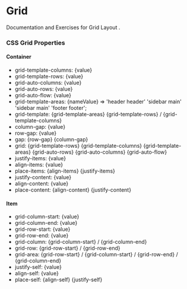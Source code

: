 # Grid
Documentation and Exercises for Grid Layout .

<h3>CSS Grid Properties</h3>
<h4>Container</h4>
<ul>
  <li>grid-template-columns: {value}</li>
  <li>grid-template-rows: {value}</li>
  <li>grid-auto-columns: {value}</li>
  <li>grid-auto-rows: {value}</li>
  <li>grid-auto-flow: {value}</li>
  <li>grid-template-areas: {nameValue} => 'header header' 'sidebar main' 'sidebar main' 'footer footer';</li>
  <li>grid-template: {grid-template-areas} {grid-template-rows} / {grid-template-columns}</li>
  <li>column-gap: {value}</li>
  <li>row-gap: {value}</li>
  <li>gap: {row-gap} {column-gap}</li>
  <li>grid: {grid-template-rows} {grid-template-columns} {grid-template-areas} {grid-auto-rows} {grid-auto-columns} {grid-auto-flow}</li>
  <li>justify-items: {value}</li>
  <li>align-items: {value}</li>
  <li>place-items: {align-items} {justify-items}</li>
  <li>justify-content: {value}</li>
  <li>align-content: {value}</li>
  <li>place-content: {align-content} {justify-content}</li>
</ul>
<h4>Item</h4>
<ul>
  <li>grid-column-start: {value}</li>
  <li>grid-column-end: {value}</li>
  <li>grid-row-start: {value}</li>
  <li>grid-row-end: {value}</li>
  <li>grid-column: {grid-column-start} / {grid-column-end}</li>
  <li>grid-row: {grid-row-start} / {grid-row-end}</li>
  <li>grid-area: {grid-row-start} / {grid-column-start} / {grid-row-end} / {grid-column-end}</li>
  <li>justify-self: {value}</li>
  <li>align-self: {value}</li>
  <li>place-self: {align-self} {justify-self}</li>
</ul>
